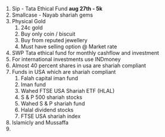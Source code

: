 1. Sip - Tata Ethical Fund **aug 27th - 5k**
2. Smallcase - Nayab shariah gems 
3. Physical Gold
   1. 24c gold
   2. Buy only coin / biscuit
   3. Buy from reputed jewellery
   4. Must have selling option @ Market rate
4. SWP Tata ethical fund for monthly cashflow and investment 
5. For international investments use INDmoney 
6. Almost 40 percent shares in usa are shariah compliant
7. Funds in USA which are shariah compliant
   1. Falah capital iman fund
   2. Iman fund
   3. Wahed FTSE USA Shariah ETF (HLAL)
   4. S & P 500 shariah stocks
   5. Wahed S & P shariah fund
   6. Halal dividend stocks
   7. FTSE USA shariah index
8. Islamicly and Mussaffa 
9. 
